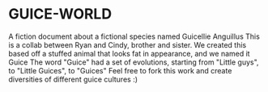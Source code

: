 # GUICE-WORLD
A fiction document about a fictional species named Guicellie Anguillus
This is a collab between Ryan and Cindy, brother and sister.
We created this based off a stuffed animal that looks fat in appearance, and we named it Guice
The word "Guice" had a set of evolutions, starting from "Little guys", to "Little Guices", to "Guices"
Feel free to fork this work and create diversities of different guice cultures :)
